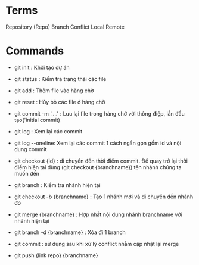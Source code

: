 # Terms

Repository (Repo)
Branch
Conflict
Local
Remote

# Commands

- git init : Khởi tạo dự án

- git status : Kiểm tra trạng thái các file

- git add : Thêm file vào hàng chờ

- git reset : Hủy bỏ các file ở hàng chờ

<!-- ---------------------------------------- -->

- git commit -m '....' : Lưu lại file trong hàng chờ với thông điệp, lần đầu tạo('initial commit)

- git log : Xem lại các commit

- git log --oneline: Xem lại các commit 1 cách ngắn gọn gồm id và nội dung commit

- git checkout {id} : di chuyển đến thời điểm commit.
  Để quay trở lại thời điểm hiện tại dùng (git checkout {branchname}) tên nhánh chúng ta muốn đến

  <!-- ---------------------------------------- -->

- git branch : Kiểm tra nhánh hiện tại

- git checkout -b {branchname} : Tạo 1 nhánh mới và di chuyển đến nhánh đó

- git merge {branchname} : Hợp nhất nội dung nhánh branchname với nhánh hiện tại

- git branch -d {branchname} : Xóa đi 1 branch

- git commit : sử dụng sau khi xử lý conflict nhằm cập nhật lại merge

<!-- ---------------------------------------- -->

- git push {link repo} {branchname}
